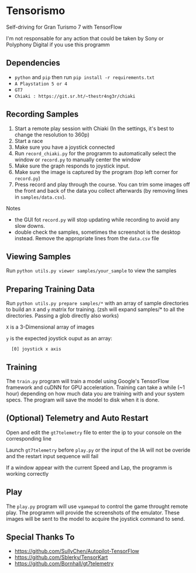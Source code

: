 Tensorismo
==========

Self-driving for Gran Turismo 7 with TensorFlow

I'm not responsable for any action that could be taken by Sony or Polyphony Digital if you use this programm  


Dependencies
------------
* `python` and `pip` then run `pip install -r requirements.txt`
* `A Playstation 5 or 4`
* `GT7`
* `Chiaki : https://git.sr.ht/~thestr4ng3r/chiaki`


Recording Samples
-----------------
1. Start a remote play session with Chiaki (In the settings, it's best to change the resolution to 360p) 
2. Start a race
3. Make sure you have a joystick connected
4. Run `record_chiaki.py` for the programm to automatically select the window or `record.py` to manually center the window 
5. Make sure the graph responds to joystick input.
6. Make sure the image is captured by the program (top left corner for `record.py`)
7. Press record and play through the course. You can trim some images off the front and back of the data you collect afterwards (by removing lines in `samples/data.csv`).


Notes
- the GUI fot `record.py` will stop updating while recording to avoid any slow downs.
- double check the samples, sometimes the screenshot is the desktop instead. Remove the appropriate lines from the `data.csv` file


Viewing Samples
---------------
Run `python utils.py viewer samples/your_sample` to view the samples


Preparing Training Data
-----------------------
Run `python utils.py prepare samples/*` with an array of sample directories to build an `X` and `y` matrix for training. (zsh will expand samples/* to all the directories. Passing a glob directly also works)

`X` is a 3-Dimensional array of images

`y` is the expected joystick ouput as an array:

```
  [0] joystick x axis
```


Training
--------
The `train.py` program will train a model using Google's TensorFlow framework and cuDNN for GPU acceleration. Training can take a while (~1 hour) depending on how much data you are training with and your system specs. The program will save the model to disk when it is done.

(Optional) Telemetry and Auto Restart
--------
Open and edit the `gt7telemetry` file to enter the ip to your console on the corresponding line

Launch `gt7telemetry` before `play.py` or the input of the IA will not be overide and the restart input sequence will fail

If a window appear with the current Speed and Lap, the programm is working correctly

Play
----
The `play.py` program will use `vgamepad` to control the game throught remote play. The programm will provide the screenshots of the emulator. These images will be sent to the model to acquire the joystick command to send.


Special Thanks To
-----------------
* https://github.com/SullyChen/Autopilot-TensorFlow
* https://github.com/Sblerky/TensorKart
* https://github.com/Bornhall/gt7telemetry
